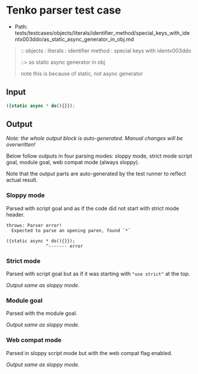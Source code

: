 # Tenko parser test case

- Path: tests/testcases/objects/literals/identifier_method/special_keys_with_identx003ddo/as_static_async_generator_in_obj.md

> :: objects : literals : identifier method : special keys with identx003ddo
>
> ::> as static async generator in obj
>
> note this is because of static, not async generator

## Input

`````js
({static async * do(){}});
`````

## Output

_Note: the whole output block is auto-generated. Manual changes will be overwritten!_

Below follow outputs in four parsing modes: sloppy mode, strict mode script goal, module goal, web compat mode (always sloppy).

Note that the output parts are auto-generated by the test runner to reflect actual result.

### Sloppy mode

Parsed with script goal and as if the code did not start with strict mode header.

`````
throws: Parser error!
  Expected to parse an opening paren, found `*`

({static async * do(){}});
               ^------- error
`````

### Strict mode

Parsed with script goal but as if it was starting with `"use strict"` at the top.

_Output same as sloppy mode._

### Module goal

Parsed with the module goal.

_Output same as sloppy mode._

### Web compat mode

Parsed in sloppy script mode but with the web compat flag enabled.

_Output same as sloppy mode._
